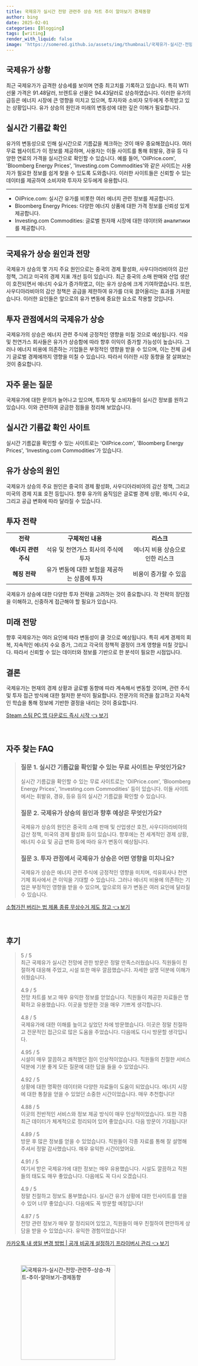 ```yaml
---
title: 국제유가 실시간 전망 관련주 상승 차트 추이 알아보기 경제동향
author: bing
date: 2025-02-01
categories: [Blogging]
tags: [writing]
render_with_liquid: false
image: 'https://somered.github.io/assets/img/thumbnail/국제유가-실시간-전망-관련주-상승-차트-추이-알아보기-경제동향.webp'
---
```



<h2 id='국제유가_상황'>국제유가 상황</h2>

<p>최근 국제유가가 급격한 상승세를 보이며 연중 최고치를 기록하고 있습니다. 특히 WTI 선물 가격은 91.48달러, 브렌트유 선물은 94.43달러로 상승하였습니다. 이러한 유가의 급등은 에너지 시장에 큰 영향을 미치고 있으며, 투자자와 소비자 모두에게 주목받고 있는 상황입니다. 유가 상승의 원인과 미래의 변동성에 대한 깊은 이해가 필요합니다.</p>

<h2 id='실시간_기름값_확인'>실시간 기름값 확인</h2>

<p>유가의 변동성으로 인해 실시간으로 기름값을 체크하는 것이 매우 중요해졌습니다. 여러 무료 웹사이트가 이 정보를 제공하며, 사용자는 이들 사이트를 통해 휘발유, 경유 등 다양한 연료의 가격을 실시간으로 확인할 수 있습니다. 예를 들어, 'OilPrice.com', 'Bloomberg Energy Prices', 'Investing.com Commodities'와 같은 사이트는 사용자가 필요한 정보를 쉽게 찾을 수 있도록 도와줍니다. 이러한 사이트들은 신뢰할 수 있는 데이터를 제공하여 소비자와 투자자 모두에게 유용합니다.</p>

<hr />

<ul>
    <li>OilPrice.com: 실시간 유가를 비롯한 여러 에너지 관련 정보를 제공합니다.</li>
    <li>Bloomberg Energy Prices: 다양한 에너지 상품에 대한 가격 정보를 신뢰성 있게 제공합니다.</li>
    <li>Investing.com Commodities: 글로벌 원자재 시장에 대한 데이터와 аналитики를 제공합니다.</li>
</ul>

<hr />

<h2 id='국제유가_상승_원인'>국제유가 상승 원인과 전망</h2>

<p>국제유가 상승의 몇 가지 주요 원인으로는 중국의 경제 활성화, 사우디아라비아의 감산 정책, 그리고 미국의 경제 지표 개선 등이 있습니다. 최근 중국의 소매 판매와 산업 생산이 호전되면서 에너지 수요가 증가하였고, 이는 유가 상승에 크게 기여하였습니다. 또한, 사우디아라비아의 감산 정책은 공급을 제한하여 유가를 더욱 끌어올리는 효과를 가져왔습니다. 이러한 요인들은 앞으로의 유가 변동에 중요한 요소로 작용할 것입니다.</p>

<h2 id='투자_관점_에서의_유가_상승'>투자 관점에서의 국제유가 상승</h2>

<p>국제유가의 상승은 에너지 관련 주식에 긍정적인 영향을 미칠 것으로 예상됩니다. 석유 및 천연가스 회사들은 유가가 상승함에 따라 향후 이익이 증가할 가능성이 높습니다. 그러나 에너지 비용에 의존하는 기업들은 부정적인 영향을 받을 수 있으며, 이는 전체 금세기 글로벌 경제에까지 영향을 미칠 수 있습니다. 따라서 이러한 시장 동향을 잘 살펴보는 것이 중요합니다.</p>

<h2 id='자주_묻는_질문'>자주 묻는 질문</h2>

<p>국제유가에 대한 문의가 늘어나고 있으며, 투자자 및 소비자들이 실시간 정보를 원하고 있습니다. 이와 관련하여 궁금한 점들을 정리해 보았습니다.</p>

<h2 id='실시간_기름값_사이트'>실시간 기름값 확인 사이트</h2>

<p>실시간 기름값을 확인할 수 있는 사이트로는 'OilPrice.com', 'Bloomberg Energy Prices', 'Investing.com Commodities'가 있습니다.</p>

<h2 id='유가_상승의_원인'>유가 상승의 원인</h2>

<p>국제유가 상승의 주요 원인은 중국의 경제 활성화, 사우디아라비아의 감산 정책, 그리고 미국의 경제 지표 호전 등입니다. 향후 유가의 움직임은 글로벌 경제 상황, 에너지 수요, 그리고 공급 변화에 따라 달라질 수 있습니다.</p>

<h2 id='투자_전략'>투자 전략</h2>

<table>
    <tr>
        <td style="text-align: center; height: 17px;"><b>전략</b></td>
        <td style="text-align: center; height: 17px;"><b>구체적인 내용</b></td>
        <td style="text-align: center; height: 17px;"><b>리스크</b></td>
    </tr>
    <tr>
        <td style="text-align: center; height: 17px;"><b>에너지 관련 주식</b></td>
        <td style="text-align: center; height: 17px;">석유 및 천연가스 회사의 주식에 투자</td>
        <td style="text-align: center; height: 17px;">에너지 비용 상승으로 인한 리스크</td>
    </tr>
    <tr>
        <td style="text-align: center; height: 17px;"><b>헤징 전략</b></td>
        <td style="text-align: center; height: 17px;">유가 변동에 대한 보험을 제공하는 상품에 투자</td>
        <td style="text-align: center; height: 17px;">비용이 증가할 수 있음</td>
    </tr>
</table>

<p>국제유가 상승에 대한 다양한 투자 전략을 고려하는 것이 중요합니다. 각 전략의 장단점을 이해하고, 신중하게 접근해야 할 필요가 있습니다.</p>

<h2 id='미래_전망'>미래 전망</h2>

<p>향후 국제유가는 여러 요인에 따라 변동성이 클 것으로 예상됩니다. 특히 세계 경제의 회복, 지속적인 에너지 수요 증가, 그리고 각국의 정책적 결정이 크게 영향을 미칠 것입니다. 따라서 신뢰할 수 있는 데이터와 정보를 기반으로 한 분석이 필요한 시점입니다.</p>

<h2 id='결론'>결론</h2>

<p>국제유가는 현재의 경제 상황과 글로벌 동향에 따라 계속해서 변동할 것이며, 관련 주식 및 투자 접근 방식에 대한 철저한 분석이 필요합니다. 전문가의 의견을 참고하고 지속적인 학습을 통해 정보에 기반한 결정을 내리는 것이 중요합니다.</p>


<p><a class="click-button" title="Steam 스팀 PC 앱 다운로드 즉시 시작" href="https://somered.github.io/posts/Steam-%EC%8A%A4%ED%8C%80-PC-%EC%95%B1-%EB%8B%A4%EC%9A%B4%EB%A1%9C%EB%93%9C-%EC%A6%89%EC%8B%9C-%EC%8B%9C%EC%9E%91/" rel="dofollow">Steam 스팀 PC 앱 다운로드 즉시 시작 👈 보기</a></p><br>
<h2 id='자주_찾는_FAQ'>자주 찾는 FAQ</h2>
<div itemscope="" itemtype="https://schema.org/FAQPage"> 
<blockquote> 
<div itemscope="" itemprop="mainEntity" itemtype="https://schema.org/Question"> 
<h3 itemprop="name">질문 1. 실시간 기름값을 확인할 수 있는 무료 사이트는 무엇인가요?</h3> 
<div itemscope="" itemprop="acceptedAnswer" itemtype="https://schema.org/Answer"> 
<span itemprop="text"> 
<p>실시간 기름값을 확인할 수 있는 무료 사이트로는 'OilPrice.com', 'Bloomberg Energy Prices', 'Investing.com Commodities' 등이 있습니다. 이들 사이트에서는 휘발유, 경유, 등유 등의 실시간 기름값을 확인할 수 있습니다.</p> 
</span> 
</div> 
</div> 

<div itemscope="" itemprop="mainEntity" itemtype="https://schema.org/Question"> 
<h3 itemprop="name">질문 2. 국제유가 상승의 원인과 향후 예상은 무엇인가요?</h3> 
<div itemscope="" itemprop="acceptedAnswer" itemtype="https://schema.org/Answer"> 
<span itemprop="text"> 
<p>국제유가 상승의 원인은 중국의 소매 판매 및 산업생산 호전, 사우디아라비아의 감산 정책, 미국의 경제 활성화 등이 있습니다. 향후에는 전 세계적인 경제 상황, 에너지 수요 및 공급 변화 등에 따라 유가 변동이 예상됩니다.</p> 
</span> 
</div> 
</div> 

<div itemscope="" itemprop="mainEntity" itemtype="https://schema.org/Question"> 
<h3 itemprop="name">질문 3. 투자 관점에서 국제유가 상승은 어떤 영향을 미치나요?</h3> 
<div itemscope="" itemprop="acceptedAnswer" itemtype="https://schema.org/Answer"> 
<span itemprop="text"> 
<p>국제유가 상승은 에너지 관련 주식에 긍정적인 영향을 미치며, 석유회사나 천연기체 회사에서 큰 이익을 기대할 수 있습니다. 그러나 에너지 비용에 의존하는 기업은 부정적인 영향을 받을 수 있으며, 앞으로의 유가 변동은 여러 요인에 달라질 수 있습니다.</p> 
</span> 
</div> 
</div> 

</blockquote> 
</div>
<p><a class="click-button" title="소형가전 버리는 법 제품 종류 무상수거 제도 참고" href="https://somered.github.io/posts/%EC%86%8C%ED%98%95%EA%B0%80%EC%A0%84-%EB%B2%84%EB%A6%AC%EB%8A%94-%EB%B2%95-%EC%A0%9C%ED%92%88-%EC%A2%85%EB%A5%98-%EB%AC%B4%EC%83%81%EC%88%98%EA%B1%B0-%EC%A0%9C%EB%8F%84-%EC%B0%B8%EA%B3%A0/" rel="dofollow">소형가전 버리는 법 제품 종류 무상수거 제도 참고 👈 보기</a></p><br>
<h2 id='후기'>후기</h2>
<div itemscope itemtype="https://schema.org/Product">
  <blockquote>
  <div itemprop="review" itemscope itemtype="https://schema.org/Review">
      <div itemprop="reviewRating" itemscope itemtype="https://schema.org/Rating"> <span itemprop="ratingValue">5</span> / <span itemprop="bestRating">5</span> </div>
      <span itemprop="reviewBody">최근 국제유가 실시간 전망에 관한 방문은 정말 만족스러웠습니다. 직원들이 친절하게 대응해 주었고, 시설 또한 매우 깔끔했습니다. 자세한 설명 덕분에 이해가 쉬웠습니다.</span>
  </div>
  <br>
  <div itemprop="review" itemscope itemtype="https://schema.org/Review">
      <div itemprop="reviewRating" itemscope itemtype="https://schema.org/Rating"> <span itemprop="ratingValue">4.9</span> / <span itemprop="bestRating">5</span> </div>
      <span itemprop="reviewBody">전망 차트를 보고 매우 유익한 정보를 얻었습니다. 직원들이 제공한 자료들은 명확하고 유용했습니다. 이곳을 방문한 것을 매우 기쁘게 생각합니다.</span>
  </div>
  <br>
  <div itemprop="review" itemscope itemtype="https://schema.org/Review">
      <div itemprop="reviewRating" itemscope itemtype="https://schema.org/Rating"> <span itemprop="ratingValue">4.8</span> / <span itemprop="bestRating">5</span> </div>
      <span itemprop="reviewBody">국제유가에 대한 이해를 높이고 싶었던 차에 방문했습니다. 이곳은 정말 친절하고 전문적인 접근으로 많은 도움을 주었습니다. 다음에도 다시 방문할 생각입니다.</span>
  </div>
  <br>
  <div itemprop="review" itemscope itemtype="https://schema.org/Review">
      <div itemprop="reviewRating" itemscope itemtype="https://schema.org/Rating"> <span itemprop="ratingValue">4.95</span> / <span itemprop="bestRating">5</span> </div>
      <span itemprop="reviewBody">시설이 매우 깔끔하고 쾌적했던 점이 인상적이었습니다. 직원들의 친절한 서비스 덕분에 기분 좋게 모든 질문에 대한 답을 들을 수 있었습니다.</span>
  </div>
  <br>
  <div itemprop="review" itemscope itemtype="https://schema.org/Review">
      <div itemprop="reviewRating" itemscope itemtype="https://schema.org/Rating"> <span itemprop="ratingValue">4.92</span> / <span itemprop="bestRating">5</span> </div>
      <span itemprop="reviewBody">상황에 대한 명확한 데이터와 다양한 자료들이 도움이 되었습니다. 에너지 시장에 대한 통찰을 얻을 수 있었던 소중한 시간이었습니다. 매우 추천합니다!</span>
  </div>
  <br>
  <div itemprop="review" itemscope itemtype="https://schema.org/Review">
      <div itemprop="reviewRating" itemscope itemtype="https://schema.org/Rating"> <span itemprop="ratingValue">4.88</span> / <span itemprop="bestRating">5</span> </div>
      <span itemprop="reviewBody">이곳의 전반적인 서비스와 정보 제공 방식이 매우 인상적이었습니다. 또한 각종 최근 데이터가 체계적으로 정리되어 있어 좋았습니다. 다음 방문이 기대됩니다!</span>
  </div>
  <br>
  <div itemprop="review" itemscope itemtype="https://schema.org/Review">
      <div itemprop="reviewRating" itemscope itemtype="https://schema.org/Rating"> <span itemprop="ratingValue">4.89</span> / <span itemprop="bestRating">5</span> </div>
      <span itemprop="reviewBody">방문 후 많은 정보를 얻을 수 있었습니다. 직원들이 각종 자료를 통해 잘 설명해 주셔서 정말 감사했습니다. 매우 유익한 시간이었어요.</span>
  </div>
  <br>
  <div itemprop="review" itemscope itemtype="https://schema.org/Review">
      <div itemprop="reviewRating" itemscope itemtype="https://schema.org/Rating"> <span itemprop="ratingValue">4.91</span> / <span itemprop="bestRating">5</span> </div>
      <span itemprop="reviewBody">여기서 받은 국제유가에 대한 정보는 매우 유용했습니다. 시설도 깔끔하고 직원들의 태도도 매우 좋았습니다. 다음에도 꼭 다시 오겠습니다.</span>
  </div>
  <br>
  <div itemprop="review" itemscope itemtype="https://schema.org/Review">
      <div itemprop="reviewRating" itemscope itemtype="https://schema.org/Rating"> <span itemprop="ratingValue">4.9</span> / <span itemprop="bestRating">5</span> </div>
      <span itemprop="reviewBody">정말 친절하고 정보도 풍부했습니다. 실시간 유가 상황에 대한 인사이트를 얻을 수 있어 너무 좋았습니다. 다음에도 꼭 방문할 예정입니다!</span>
  </div>
  <br>
  <div itemprop="review" itemscope itemtype="https://schema.org/Review">
      <div itemprop="reviewRating" itemscope itemtype="https://schema.org/Rating"> <span itemprop="ratingValue">4.87</span> / <span itemprop="bestRating">5</span> </div>
      <span itemprop="reviewBody">전망 관련 정보가 매우 잘 정리되어 있었고, 직원들이 매우 친절하여 편안하게 상담을 받을 수 있었습니다. 유익한 경험이었습니다!</span>
  </div>
  </blockquote>
</div>
<p><a class="click-button" title="카카오톡 내 생일 변경 방법 | 공개 비공개 설정하기 프라이버시 관리" href="https://somered.github.io/posts/%EC%B9%B4%EC%B9%B4%EC%98%A4%ED%86%A1-%EB%82%B4-%EC%83%9D%EC%9D%BC-%EB%B3%80%EA%B2%BD-%EB%B0%A9%EB%B2%95-%EA%B3%B5%EA%B0%9C-%EB%B9%84%EA%B3%B5%EA%B0%9C-%EC%84%A4%EC%A0%95%ED%95%98%EA%B8%B0-%ED%94%84%EB%9D%BC%EC%9D%B4%EB%B2%84%EC%8B%9C-%EA%B4%80%EB%A6%AC/" rel="dofollow">카카오톡 내 생일 변경 방법 | 공개 비공개 설정하기 프라이버시 관리 👈 보기</a></p><br>
<figure class="image"><img src="https://somered.github.io/assets/img/thumbnail/국제유가-실시간-전망-관련주-상승-차트-추이-알아보기-경제동향.webp" alt="국제유가-실시간-전망-관련주-상승-차트-추이-알아보기-경제동향" width="256" height="256"></figure>